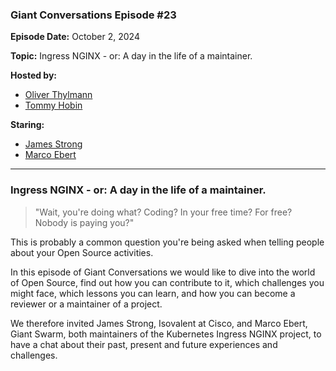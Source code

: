### Giant Conversations Episode #23

**Episode Date:** October 2, 2024

**Topic:** Ingress NGINX - or: A day in the life of a maintainer.

**Hosted by:** 

* [Oliver Thylmann](https://x.com/othylmann)
* [Tommy Hobin](https://www.linkedin.com/in/tommy-hobin)

**Staring:** 

* [James Strong](https://github.com/strongjz)
* [Marco Ebert](https://github.com/Gacko)

------------------------------------------------------------------------------------------------------------------------------

### Ingress NGINX - or: A day in the life of a maintainer.

> "Wait, you're doing what? Coding? In your free time? For free? Nobody is paying you?"

This is probably a common question you're being asked when telling people about your Open Source activities.

In this episode of Giant Conversations we would like to dive into the world of Open Source, find out how you can contribute to it, which challenges you might face, which lessons you can learn, and how you can become a reviewer or a maintainer of a project.

We therefore invited James Strong, Isovalent at Cisco, and Marco Ebert, Giant Swarm, both maintainers of the Kubernetes Ingress NGINX project, to have a chat about their past, present and future experiences and challenges.
